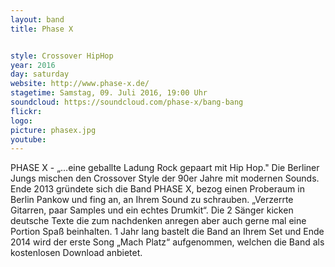 ```yaml
---
layout: band
title: Phase X


style: Crossover HipHop
year: 2016
day: saturday
website: http://www.phase-x.de/
stagetime: Samstag, 09. Juli 2016, 19:00 Uhr
soundcloud: https://soundcloud.com/phase-x/bang-bang
flickr: 
logo:
picture: phasex.jpg
youtube: 
---
```

PHASE X	- „…eine geballte Ladung Rock gepaart mit Hip Hop."
Die	Berliner Jungs mischen den Crossover Style der 90er Jahre mit 
modernen Sounds.	
Ende 2013 gründete sich die Band PHASE X, bezog einen Proberaum in Berlin Pankow und fing an, an Ihrem Sound zu schrauben. „Verzerrte Gitarren, paar Samples und ein echtes Drumkit“. 
Die 2 Sänger kicken deutsche Texte die zum nachdenken anregen aber auch gerne mal eine Portion Spaß beinhalten. 1 Jahr lang bastelt die Band an Ihrem Set und Ende 2014 wird der erste Song „Mach Platz“ aufgenommen, welchen die Band als kostenlosen Download anbietet.	